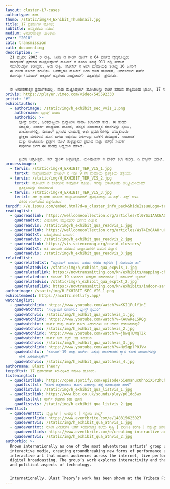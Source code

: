 ```yaml
---
layout: cluster-17-cases
authortype: ತಂಡ
thumb: /static/img/H_Exhibit_Thumbnail.jpg
title: 17 ಪ್ರಕರಣಗಳ ಹೊನಲು
subtitle: ಅನಿಶ್ಚಿತತೆಯ ನಡುವೆ
medium: ಅನುಕರಣಾತ್ಮಕ ಜಾಲತಾಣ
year: "2018"
cata: transmission
catb: documenting
description: >-
  21 ಫೆಬ್ರವರಿ 2003 ರ ರಾತ್ರಿ, ಚೀನಾ ದ ಗೌಂಗ್ ಡಾಂಗ್‌ ನ 64 ವರ್ಷದ ವೈದ್ಯರೊಬ್ಬರು
  ಹಾಂಗ್ಕಾಂಗ್‌ ಪ್ರದೇಶದ ಮೆಟ್ರೋಪೋಲ್‌ ಹೊಟಲ್‌ ನ ಕೊಠಡಿ ಸಂಖ್ಯೆ 911 ರಲ್ಲಿ ಮದುವೆ
  ಸಮಾರಂಭಕ್ಕಾಗಿ ತಂಗಿದ್ದರು. ಅದೇ ರಾತ್ರಿ, ಹೊಟೆಲ್‌ ನ ಅದೇ ಮಹಡಿಯಲ್ಲಿ ತಂಗಿದ್ದ 16 ಜನರಿಗೆ
  ಈ ರೋಗ ಸೋಂಕು ತಗುಲಿತು. ಅವರೆಲ್ಲರೂ ಹೊಟೆಲ್ ನಿಂದ ಹೊರ ಹೋದಾಗ, ಅವರೊಂದಿಗೆ ಸಾರ್ಸ್‌
  ರೋಗವೂ (ಸಿವಿಯರ್‌ ಅಕ್ಯೂಟ್‌ ರೆಸ್ಪಿರೇಟರಿ ಸಿಂಡ್ರೋಮ್) ವಿಶ್ವದೆಲ್ಲೆಡೆ  ಪ್ರಸರಿಸಿತು.‌


  ಈ ಅನುಕರಣಾತ್ಮಕ ಪ್ರದರ್ಶಿಕೆಯಲ್ಲಿ, ನಾವು ಮೆಟ್ರೊಪೋಲ್‌ ಹೋಟೇಲನ್ನು ರೋಗ ಹರಡಿದ ರಾತ್ರಿಯೆಂದು ಭಾವಿಸಿ, 17 ಸಾರ್ಸ್‌ ಪ್ರಕರಣಗಳು ಪತ್ತೆಯಾದ ಎಲ್ಲ ಕೊಠಡಿಗಳಲ್ಲಿ ಜರುಗಿದ ಪ್ರತಿಯೊಂದು ಘಟನೆಯನ್ನೂ ದಾಖಲಿಸುತ್ತೇವೆ.
privis: https://player.vimeo.com/video/545592333
pritxt: "#"
exhibitauthor:
  - authorimage: /static/img/h_exhibit_sec_vvis_1.png
    authorname: ಬ್ಲಾಸ್ಟ್‌ ಥಿಯರಿ
    authorbio: >-
      ಬ್ಲಾಸ್ಟ್‌ ಥಿಯರಿ, ಅಂತರ್ರಾಷ್ಟ್ರೀಯ ಪ್ರಖ್ಯಾತಿಯ ಸಾಹಸಿ ಕಲಾವಿದರ ತಂಡ. ಈ ತಂಡದ
      ಸದಸ್ಯರು, ಸಂಪರ್ಕ ಮಾಧ್ಯಮದ ಮೂಲಕ, ಪರಸ್ಪರ ಸಂವಾದಾತ್ಮಕ ರಚನೆಗಳನ್ನು ಸೃಜಿಸಿ,
      ಜಾಲತಾಣಗಳಲ್ಲಿ, ಡಿಜಿಟಲ್‌ ಪ್ರಸಾರದ ರೂಪದಲ್ಲಿ ಆಶು ಪ್ರದರ್ಶನಗಳನ್ನು ಹಮ್ಮಿಕೊಂಡು
      ಪ್ರೇಕ್ಷಕರ ಮನಸೆಳೆವ ಹೊಸ ಬಗೆಯ ಅಭಿನಯ ರೀತಿಗಳನ್ನು ಬಳಕೆಗೆ ತಂದಿದ್ದಾರೆ. ಸಾಮಾಜಿಕ
      ಮತ್ತು ರಾಜನೀತಿಯ ಕ್ಷೇತ್ರಗಳ ಮೇಲೆ ತಂತ್ರಜ್ಞಾನದ ಪ್ರಭಾವ ಮತ್ತು ಪರಸ್ಪರ ಸಂಪರ್ಕ
      ಸಾಧನಗಳ ಬಗೆಗೆ ಈ ತಂಡವು ಅಧ್ಯಯನ ನೆಡೆಸಿದೆ.  


      ಟ್ರಿಬೆಕಾ ಚಿತ್ರೋತ್ಸವ, ಸನ್‌ ಡ್ಯಾಂಸ್‌ ಚಿತ್ರೋತ್ಸವ, ಮಿನಿಪೋಲಿಸ್‌ ನ ವಾಕರ್‌ ಕಲಾ ಕೇಂದ್ರ, ದಿ ವೆನ್ನೀಸ್‌ ಬಿನಾಲೆ, ಟೋಕಿಯೋ ದಿ ಐ.ಸಿ.ಸಿ, ಶಿಕಾಗೋದ ʼಸಮಕಾಲೀನ ಕಲಾ ಪ್ರದರ್ಶನಾಲಯʼ, ಸಿಡ್ನಿ ಬಿನಾಲೆ, ಥೈವಾನ್‌ ನ ರಾಷ್ಟ್ರೀಯ ಸಂಗ್ರಹಾಲಯ, ಬರ್ಲಿನ್‌ ನ ಹೆಬ್ಬೆಲ್‌ ಥಿಯೇಟರ್‌, ಬಸೆಲ್‌ ಕಲಾ ಉತ್ಸವ, ಡಚ್‌ ಎಲೆಕ್ಟ್ರಾನಿಕ್‌ ಕಲಾ ಉತ್ಸವ, ನೋನರ್‌ ಉತ್ಸವ ಮತ್ತು ದಿ ಪ್ಯಾಲೆಸಟೈನ್‌ ಅಂತರ್ರಾಷ್ಟ್ರೀಯ ವೀಡಿಯೋ ಉತ್ಸವಗಳಲ್ಲಿ ಬ್ಲಾಸ್ಟ್‌ ಥಿಯರಿ ಯ ರಚನೆಗಳನ್ನು ಪ್ರದರ್ಶಿಸಲಾಗಿದೆ.
processimages:
  - tervis: /static/img/H_EXHIBIT_TER_VIS_1.jpg
    tertxt: ಮೆಟ್ರೋಪೋಲ್‌ ಹೊಟಲ್‌ ನ ಇಡೀ 9 ನೇ ಮಹಡಿಯ ಪ್ರತಿಕೃತಿಯ ಚಿತ್ರಬಿಂಬ
  - tervis: /static/img/H_EXHIBIT_TER_VIS_2.jpg
    tertxt: ಹೋಟಲ್‌ ನ ಕೊಠಡಿಯ ಸಂಪೂರ್ಣ ನೋಟ. ಇದನ್ನು ಬಳಸಿಕೊಂಡು ಅಲ್ಯೂಮಿನಿಯಮ್‌
      ಪ್ರತಿಕೃತಿಯನ್ನು ರಚಿಸಲಾಗಿದೆ
  - tervis: /static/img/H_EXHIBIT_TER_VIS_3.jpg
    tertxt: ಕಿರು ಕ್ಯಾಮರಾ ಮೂಲಕ ಅಲ್ಯೂಮಿನಿಯಮ್‌ ಪ್ರತಿಕೃತಿಯನ್ನು ವಿ.ಎಫ್‌. ಎಕ್ಸ್‌ ಬಳಸಿ
      ವಿಕಸನ ಗೊಳಿಸಿರುವ ಚಿತ್ರಸಂಚಲನ
terpdf: //e.issuu.com/embed.html?d=a_cluster_info_pack&hideIssuuLogo=true&u=sciencegallerybengaluru
readinglist:
  - quadreadlink: https://wellcomecollection.org/articles/Xl0YSxIAACEAQiBn
    quadreadtxt: ವಿಷಯಗಳು ಹಬ್ಬುವುದರ ಬಗೆಗಿನ ವಿಜ್ಞಾನ
    quadreadvis: /static/img/h_exhibit_qua_readvis_1.jpg
  - quadreadlink: https://wellcomecollection.org/articles/WsT4Ex8AAHruGfW_
    quadreadtxt: ಬಹಿಷ್ಕೃತನಾದ ಬಾಣಸಿಗ
    quadreadvis: /static/img/h_exhibit_qua_readvis_2.jpg
  - quadreadlink: https://vis.sciencemag.org/covid-clusters/
    quadreadtxt: ಅತಿ ವೇಗವಾಗಿ ಹರಡುವ ಸಾಂಕ್ರಾಮಿಕಗಳ ಹಿಂದಿನ ವಿಜ್ಞಾನ
    quadreadvis: /static/img/h_exhibit_qua_readvis_3.jpg
relatedlist:
  - quadrelatedtxt: "ಮ್ಯಾಪಿಂಗ್‌ ಖಾಲೆರಾ: ಎರಡು ನಗರದ ಕಥೆಗಳು | ಸೋನಿಯಾ ಶಾ"
    quadrelatedvis: /static/img/h_exhibit_qua_expvis_1.jpg
    quadrelatedlink: https://nowtransmitting.com/kn/exhibits/mapping-cholera/
  - quadrelatedtxt: ಕೋವಿಡ್-19 ‌ಒಳಾಂಗಣ ಸುರಕ್ಷತಾ ಮಾರ್ಗದರ್ಶಿ | ಮಾರ್ಟಿನ್‌ ಬ್ಯಸೆಂಟ್
    quadrelatedvis: /static/img/h_exhibit_qua_exptxt_2.jpg
    quadrelatedlink: https://nowtransmitting.com/kn/exhibits/indoor-safety-guidelines/
authorimage: /static/img/H_EXHIBIT_SEC_VIS_1.png
exhibitembed1: https://aco17c.netlify.app/
watchinglist:
  - quadwatchlink: https://www.youtube.com/watch?v=KKI1FulY1nE
    quadwatchtxt: "ಸಾಂಕ್ರಾಮಿಕ ನಗರಗಳು: ಬ್ಲಾಸ್ಟ್‌ ಥಿಯರಿ"
    quadwatchvis: /static/img/h_exhbit_qua_watchvis_1.jpg
  - quadwatchlink: https://www.youtube.com/watch?v=KAuwReLSRQg
    quadwatchtxt: ಸಾರ್ಸ್‌ ಮತ್ತು ಮೆರ್ಸ್‌ ರೋಗ ಪಿಡುಗುಗಳು ಏಕೆ ಬೇಗನೆ ಮರೆಯಾದವು?
    quadwatchvis: /static/img/h_exhbit_qua_watchvis_2.jpg
  - quadwatchlink: https://www.youtube.com/watch?v=jbwqTDWqTZk
    quadwatchtxt: ಸಾರ್ಸ್‌ ಆನ್‌ ಲೈನ್‌ ಚಿತ್ರ ಸಂಚಲನ
    quadwatchvis: /static/img/h_exhbit_qua_watchvis_3.jpg
  - quadwatchlink: https://www.youtube.com/watch?v=Hy5gplP0JVw
    quadwatchtxt: "ಕೋವಿಡ್-19‌ ಮತ್ತು ಸಾರ್ಸ್‌: ವಿಶ್ವವು ಮಾರಣಾಂತಕ ಶ್ವಾಸ ಕೋಶ ಖಾಯಿಲೆಗಳನ್ನು
      ಹೇಗೆ ಎದುರಿಸುತ್ತಿದೆ?"
    quadwatchvis: /static/img/h_exhbit_qua_watchvis_4.jpg
authorname: Blast Theory
terpdftxt: 17 ಪ್ರಕರಣಗಳಿಗೆ ಸಂಬಂಧಿಸಿದ ಮಾಹಿತಿ ಹೊನಲು.
listeninglist:
  - quadlistlink: https://open.spotify.com/episode/5iemanucOhh5iX5Y2hChAH
    quadlisttxt: "ರೋಗ ಪತ್ತೆದಾರರು: ರೋಗ ಪಿಡುಗನ್ನು ಪತ್ತೆ ಮಾಡುವುದು ಹೇಗೆ"
    quadlistvis: /static/img/h_exhibit_qua_listvis_1.jpg
  - quadlistlink: https://www.bbc.co.uk/sounds/play/p01dq5wx
    quadlisttxt: ಸಾರ್ಸ್‌ ರೋಗದ ಕಥಾ ಯಾನ
    quadlistvis: /static/img/h_exhibit_qua_listvis_2.jpg
eventlist:
  - quadeventtxt: ವೈಜ್ಞಾನಿಕ | ಉಪನ್ಯಾಸ | ಸಬ್ರೀನಾ ಶಾಲ್ಟ್ಸ್
    quadeventlink: https://www.eventbrite.com/e/148315625027
    quadeventvis: /static/img/h_exhibit_qua_atnvis_1.jpg
  - quadeventtxt: ರೋಗ ಪಿಡುಗುಗಳ ಬಗೆಗೆ ಸಂವಾದಾತ್ಮಕ ಕಲೆಯ ಸೃಷ್ಟಿ | ಪರಿಣತಿ ತರಗತಿ | ಮ್ಯಾಟ್ಟ್‌ ಆಡಮ್ಸ್
    quadeventlink: https://www.eventbrite.com/e/creating-interactive-art-about-pandemics-masterclass-registration-148923657669
    quadeventvis: /static/img/h_exhibit_qua_atnvis_2.jpg
authorbio: >-
  Known internationally as one of the most adventurous artists’ group using
  interactive media, creating groundbreaking new forms of performance and
  interactive art that mixes audiences across the internet, live performance and
  digital broadcasting. The group’s work explores interactivity and the social
  and political aspects of technology.


  Internationally, Blast Theory’s work has been shown at the Tribeca Film Festival, Sundance Film Festival, Walker Arts Center in Minneapolis, the Venice Biennale, ICC in Tokyo, the Chicago Museum of Contemporary Art, Sydney Biennale, National Museum in Taiwan, Hebbel Theatre in Berlin, Basel Art Fair, Dutch Electronic Arts Festival, Sonar Festival in Barcelona and the Palestine International Video Festival.
---
```

